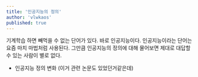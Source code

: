 ```yaml
---
title: '인공지능의 정의'
author: 'vlwkaos'
published: true
---
```


기계학습 하면 빼먹을 수 없는 단어가 있다. 바로 인공지능이다. 인공지능이라는 단어는 요즘 마치 마법처럼 사용된다. 그만큼 인공지능의 정의에 대해 물어보면 제대로 대답할 수 있는 사람이 별로 없다.

- 인공지능 정의 변화 (이거 관련 논문도 있었던거같은데)